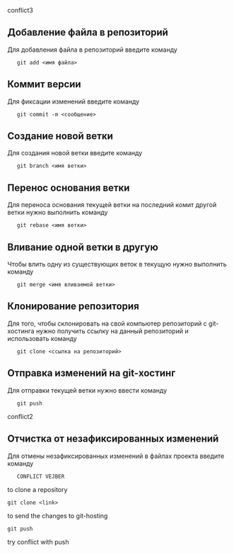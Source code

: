 conflict3
## Добавление файла в репозиторий

Для добавления файла в репозиторий введите команду
```
   git add <имя файла>
```

## Коммит версии

Для фиксации изменений введите команду
```
   git commit -m <сообщение>
```

## Создание новой ветки

Для создания новой ветки введите команду
```
   git branch <имя ветки>
```

## Перенос основания ветки

Для переноса основания текущей ветки на последний комит другой ветки нужно выполнить команду
```
   git rebase <имя ветки>
```

## Вливание одной ветки в другую

Чтобы влить одну из существующих веток в текущую нужно выполнить команду
```
   git merge <имя вливаемой ветки>
```

## Клонирование репозитория

Для того, чтобы склонировать на свой компьютер репозиторий с git-хостинга нужно получить ссылку на данный репозиторий и использовать команду

```
   git clone <ссылка на репозиторий>
```

## Отправка изменений на git-хостинг

Для отправки текущей ветки нужно ввести команду
```
   git push
```
conflict2
## Отчистка от незафиксированных изменений

Для отмены незафиксированных изменений в файлах проекта введите команду
```
   CONFLICT VEJBER
```
to clone a repository
```
git clone <link>
```
to send the changes to git-hosting
```
git push
```
try conflict with push
